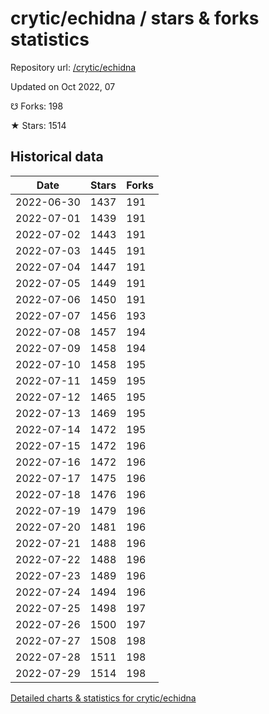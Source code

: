 # crytic/echidna / stars & forks statistics

Repository url: [/crytic/echidna](https://github.com/crytic/echidna)

Updated on Oct 2022, 07

☋ Forks: 198

★ Stars: 1514

## Historical data
| Date | Stars | Forks |
|------|-------|-------|
| 2022-06-30 | 1437 | 191 | 
| 2022-07-01 | 1439 | 191 | 
| 2022-07-02 | 1443 | 191 | 
| 2022-07-03 | 1445 | 191 | 
| 2022-07-04 | 1447 | 191 | 
| 2022-07-05 | 1449 | 191 | 
| 2022-07-06 | 1450 | 191 | 
| 2022-07-07 | 1456 | 193 | 
| 2022-07-08 | 1457 | 194 | 
| 2022-07-09 | 1458 | 194 | 
| 2022-07-10 | 1458 | 195 | 
| 2022-07-11 | 1459 | 195 | 
| 2022-07-12 | 1465 | 195 | 
| 2022-07-13 | 1469 | 195 | 
| 2022-07-14 | 1472 | 195 | 
| 2022-07-15 | 1472 | 196 | 
| 2022-07-16 | 1472 | 196 | 
| 2022-07-17 | 1475 | 196 | 
| 2022-07-18 | 1476 | 196 | 
| 2022-07-19 | 1479 | 196 | 
| 2022-07-20 | 1481 | 196 | 
| 2022-07-21 | 1488 | 196 | 
| 2022-07-22 | 1488 | 196 | 
| 2022-07-23 | 1489 | 196 | 
| 2022-07-24 | 1494 | 196 | 
| 2022-07-25 | 1498 | 197 | 
| 2022-07-26 | 1500 | 197 | 
| 2022-07-27 | 1508 | 198 | 
| 2022-07-28 | 1511 | 198 | 
| 2022-07-29 | 1514 | 198 | 


[Detailed charts & statistics for crytic/echidna](https://reviewgithub.com/rep/crytic/echidna)
